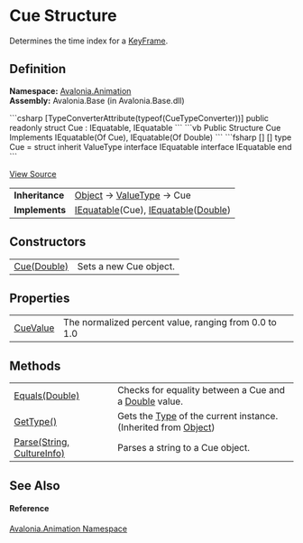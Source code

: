 # Cue Structure


Determines the time index for a <a href="T_Avalonia_Animation_KeyFrame">KeyFrame</a>.



## Definition
**Namespace:** <a href="N_Avalonia_Animation">Avalonia.Animation</a>  
**Assembly:** Avalonia.Base (in Avalonia.Base.dll)

<Tabs groupId="api-code-preview">
<TabItem value="csharp" label="C#">
```csharp
[TypeConverterAttribute(typeof(CueTypeConverter))]
public readonly struct Cue : IEquatable<Cue>, 
	IEquatable<double>
```
</TabItem>
<TabItem value="vb" label="VB">
```vb
<TypeConverterAttribute(GetType(CueTypeConverter))>
Public Structure Cue
	Implements IEquatable(Of Cue), IEquatable(Of Double)
```
</TabItem>
<TabItem value="fsharp" label="F#">
```fsharp
[<SealedAttribute>]
[<TypeConverterAttribute(typeof(CueTypeConverter))>]
type Cue = 
    struct
        inherit ValueType
        interface IEquatable<Cue>
        interface IEquatable<float>
    end
```
</TabItem>
</Tabs>



<a href="https://github.com/AvaloniaUI/Avalonia/tree/master/src/Avalonia.Base/Animation/Cue.cs" title="View the source code">View Source</a>

<table>
<tr><td><strong>Inheritance</strong></td><td><a href="https://learn.microsoft.com/dotnet/api/system.object" target="_blank" rel="noopener noreferrer">Object</a>  →  <a href="https://learn.microsoft.com/dotnet/api/system.valuetype" target="_blank" rel="noopener noreferrer">ValueType</a>  →  Cue</td></tr>
<tr><td><strong>Implements</strong></td><td><a href="https://learn.microsoft.com/dotnet/api/system.iequatable-1" target="_blank" rel="noopener noreferrer">IEquatable</a>(Cue), <a href="https://learn.microsoft.com/dotnet/api/system.iequatable-1" target="_blank" rel="noopener noreferrer">IEquatable</a>(<a href="https://learn.microsoft.com/dotnet/api/system.double" target="_blank" rel="noopener noreferrer">Double</a>)</td></tr>
</table>



## Constructors
<table>
<tr>
<td><a href="M_Avalonia_Animation_Cue__ctor">Cue(Double)</a></td>
<td>Sets a new Cue object.</td>
</tr>
</table>

## Properties
<table>
<tr>
<td><a href="P_Avalonia_Animation_Cue_CueValue">CueValue</a></td>
<td>The normalized percent value, ranging from 0.0 to 1.0</td>
</tr>
</table>

## Methods
<table>
<tr>
<td><a href="M_Avalonia_Animation_Cue_Equals">Equals(Double)</a></td>
<td>Checks for equality between a Cue and a <a href="https://learn.microsoft.com/dotnet/api/system.double" target="_blank" rel="noopener noreferrer">Double</a> value.</td>
</tr>
<tr>
<td><a href="https://learn.microsoft.com/dotnet/api/system.object.gettype" target="_blank" rel="noopener noreferrer">GetType()</a></td>
<td>Gets the <a href="https://learn.microsoft.com/dotnet/api/system.type" target="_blank" rel="noopener noreferrer">Type</a> of the current instance.<br />(Inherited from <a href="https://learn.microsoft.com/dotnet/api/system.object" target="_blank" rel="noopener noreferrer">Object</a>)</td>
</tr>
<tr>
<td><a href="M_Avalonia_Animation_Cue_Parse">Parse(String, CultureInfo)</a></td>
<td>Parses a string to a Cue object.</td>
</tr>
</table>

## See Also


#### Reference
<a href="N_Avalonia_Animation">Avalonia.Animation Namespace</a>  

